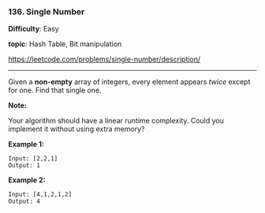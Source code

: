 ### 136. Single Number

**Difficulty**: Easy

**topic**: Hash Table, Bit manipulation

https://leetcode.com/problems/single-number/description/

***

Given a **non-empty** array of integers, every element appears *twice* except for one. Find that single one.

**Note:**

Your algorithm should have a linear runtime complexity. Could you implement it without using extra memory?

**Example 1:**

```
Input: [2,2,1]
Output: 1

```

**Example 2:**

```
Input: [4,1,2,1,2]
Output: 4
```